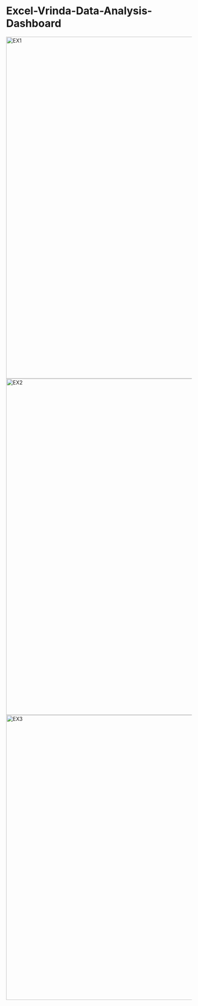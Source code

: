 # Excel-Vrinda-Data-Analysis-Dashboard

<img width="925" alt="EX1" src="https://github.com/user-attachments/assets/1abec1b1-900e-4c6e-83b9-262853bab3c2">

<img width="910" alt="EX2" src="https://github.com/user-attachments/assets/f642ab26-70c0-4385-aa12-229a5c98da49">

<img width="771" alt="EX3" src="https://github.com/user-attachments/assets/081e5af9-6030-4db0-8496-7c2cb49eef4f">
